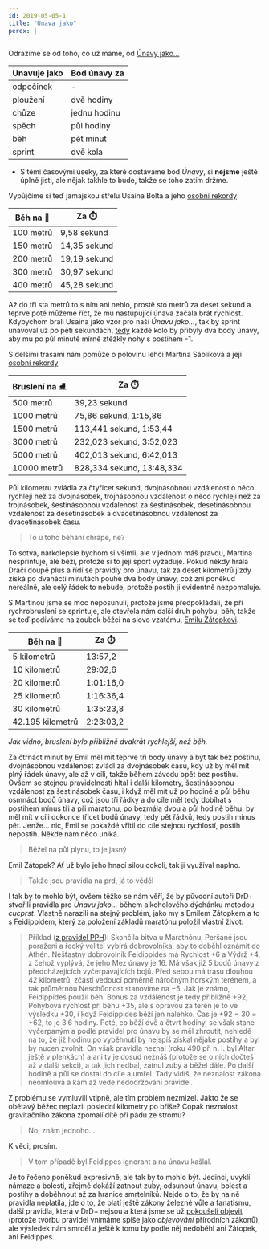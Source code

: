 ```yaml
---
id: 2019-05-05-1
title: "Únava jako"
perex: |
---
```


Odrazíme se od toho, co už máme, od [Únavy jako...](https://pph.drdplus.info/?trial=1#tabulka_unavy_z_pohybu)

| Unavuje jako | Bod únavy za |
|-----|----|
| odpočinek | - |
| ploužení | dvě hodiny |
| chůze | jednu hodinu |
| spěch | půl hodiny |
| běh | pět minut |
| sprint | dvě kola |

- S těmi časovými úseky, za které dostáváme bod *Únavy*, si **nejsme** ještě úplně jisti, ale nějak takhle to bude, takže se toho zatím držme.

Vypůjčíme si teď jamajskou střelu Usaina Bolta a jeho [osobní rekordy](https://cs.wikipedia.org/wiki/Usain_Bolt#Osobn%C3%AD_rekordy)

| Běh na 👟| Za ⏱️ |
|--------|--------|
| 100 metrů | 9,58 sekund |
| 150 metrů | 14,35 sekund |
| 200 metrů | 19,19 sekund |
| 300 metrů | 30,97 sekund |
| 400 metrů | 45,28 sekund |

Až do tři sta metrů to s ním ani nehlo, prostě sto metrů za deset sekund a teprve poté můžeme říct, že mu nastupující únava začala brát rychlost. Kdybychom brali Usaina jako vzor pro naši *Únavu jako...*, tak by sprint unavoval už po pěti sekundách, [tedy](https://pph.drdplus.info/?trial=1#tabulka_casu) každé kolo by přibyly dva body únavy, aby mu po půl minutě mírně ztěžkly nohy s postihem -1.

S delšími trasami nám pomůže o polovinu lehčí Martina Sáblíková a její [osobní rekordy](https://cs.wikipedia.org/wiki/Martina_S%C3%A1bl%C3%ADkov%C3%A1#Osobn%C3%AD_rekordy)

| Bruslení na ⛸️| Za ⏱️ |
|--------|--------|
| 500 metrů | 39,23 sekund |
| 1000 metrů | 75,86 sekund, 1:15,86 |
| 1500 metrů | 113,441 sekund, 1:53,44 |
| 3000 metrů | 232,023 sekund, 3:52,023 |
| 5000 metrů | 402,013 sekund, 6:42,013 |
| 10000 metrů | 828,334 sekund, 13:48,334 |

Půl kilometru zvládla za čtyřicet sekund, dvojnásobnou vzdálenost o něco rychleji než za dvojnásobek, trojnásobnou vzdálenost o něco rychleji než za trojnásobek, šestinásobnou vzdálenost za šestinásobek, desetinásobnou vzdálenost za desetinásobek a dvacetinásobnou vzdálenost za dvacetinásobek času.

> To u toho běhání chrápe, ne?

To sotva, narkolepsie bychom si všimli, ale v jednom máš pravdu, Martina nesprintuje, ale běží, protože si to její sport vyžaduje. Pokud někdy hrála Dračí doupě plus a řídí se pravidly pro únavu, tak za deset kilometrů jízdy získá po dvanácti minutách pouhé dva body únavy, což zní poněkud nereálně, ale celý řádek to nebude, protože postih ji evidentně nezpomaluje.

S Martinou jsme se moc neposunuli, protože jsme předpokládali, že při rychrobruslení se sprintuje, ale otevřela nám další druh pohybu, běh, takže se teď podíváme na zoubek běžci na slovo vzatému, [Emilu Zátopkovi](https://cs.wikipedia.org/wiki/Emil_Z%C3%A1topek#P%C5%99ehled_%C3%BAsp%C4%9Bch%C5%AF).

| Běh na 👟| Za ⏱️ |
|---|---|
| 5 kilometrů | 13:57,2 |
| 10 kilometrů | 29:02,6 |
| 20 kilometrů | 1:01:16,0 |
| 25 kilometrů | 1:16:36,4 |
| 30 kilometrů | 1:35:23,8 |
| 42.195 kilometrů | 2:23:03,2 |

*Jak vidno, bruslení bylo přibližně dvakrát rychlejší, než běh.*

Za čtrnáct minut by Emil měl mít teprve tři body únavy a být tak bez postihu, dvojnásobnou vzdálenost zvládl za dvojnásobek času, kdy už by měl mít plný řádek únavy, ale až v cíli, takže během závodu opět bez postihu. Ovšem se stejnou pravidelností hltal i další kilometry, šestinásobnou vzdálenost za šestinásobek času, i když měl mít už po hodině a půl běhu osmnáct bodů únavy, což jsou tři řádky a do cíle měl tedy dobíhat s postihem mínus tři a při maratonu, po bezmála dvou a půl hodině běhu, by měl mít v cíli dokonce třicet bodů únavy, tedy pět řádků, tedy postih mínus pět. Jenže... nic, Emil se pokaždé vřítil do cíle stejnou rychlostí, postih nepostih. Někde nám něco uniká.

> Běžel na půl plynu, to je jasný

Emil Zátopek? Ať už bylo jeho hnací silou cokoli, tak ji využíval naplno.

> Takže jsou pravidla na prd, já to věděl

I tak by to mohlo být, ovšem těžko se nám věří, že by původní autoři DrD+ stvořili pravidla pro *Únavu jako...* během alkoholového dýchánku metodou *cucprst*. Vlastně narazili na stejný problém, jako my s Emilem Zátopkem a to s Feidippidem, který za položení základů maratónu položil vlastní život:

> Příklad ([z pravidel PPH](http://pph.drdplus.loc/#vypocet_rychlosti_z_bonusu_vzdalenosti_a_casu)): Skončila bitva u Marathónu, Peršané jsou poraženi a řecký velitel vybírá dobrovolníka, aby to doběhl oznámit do Athén. Nešťastný dobrovolník Feidippides má Rychlost +6 a Výdrž +4, z čehož vyplývá, že jeho Mez únavy je 16. Má však již 5 bodů únavy z předcházejících vyčerpávajících bojů. Před sebou má trasu dlouhou 42 kilometrů, zčásti vedoucí poměrně náročným horským terénem, a tak průměrnou Neschůdnost stanovíme na −5. Jak je známo, Feidippides použil běh. Bonus za vzdálenost je tedy přibližně +92, Pohybová rychlost při běhu +35, ale s opravou za terén je to ve výsledku +30, i když Feidippides běží jen nalehko. Čas je +92 − 30 = +62, to je 3.6 hodiny. Poté, co běží dvě a čtvrt hodiny, se však stane vyčerpaným a podle pravidel pro únavu by se měl zhroutit, nehledě na to, že již hodinu po vyběhnutí by nejspíš získal nějaké postihy a byl by nucen zvolnit. On však pravidla neznal (roku 490 př. n. l. byl Altar ještě v plenkách) a ani ty je dosud neznáš (protože se o nich dočteš až v další sekci), a tak jich nedbal, zatnul zuby a běžel dále. Po další hodině a půl se dostal do cíle a umřel. Tady vidíš, že neznalost zákona neomlouvá a kam až vede nedodržování pravidel.

Z problému se vymluvili vtipně, ale tím problém nezmizel. Jakto že se obětavý běžec neplazil poslední kilometry po břiše? Copak neznalost gravitačního zákona zpomalí dítě při pádu ze stromu?

> No, znám jednoho...

K věci, prosím.

> V tom případě byl Feidippes ignorant a na únavu kašlal.

Je to řečeno poněkud expresivně, ale tak by to mohlo být. Jedinci, uvyklí námaze a bolesti, zřejmě dokáží zatnout zuby, odsunout únavu, bolest a postihy a doběhnout až za hranice smrtelníků. Nejde o to, že by na ně pravidla neplatila, jde o to, že platí ještě zákony železné vůle a fanatismu, další pravidla, která v DrD+ nejsou a která jsme se už [pokoušeli objevit](2018-11-30-unaveny_vul.md#Závěrem) (protože tvorbu pravidel vnímáme spíše jako *objevování* přírodních zákonů), ale výsledek nám smrděl a ještě k tomu by podle něj nedoběhl ani Zátopek, ani Feidippes.
